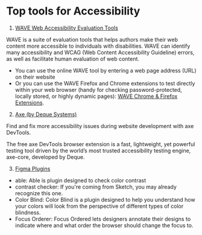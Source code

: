 # Top tools for Accessibility

1. [WAVE Web Accessibility Evaluation Tools](https://wave.webaim.org/)

WAVE is a suite of evaluation tools that helps authors make their web content more accessible to individuals with disabilities. WAVE can identify many accessibility and WCAG (Web Content Accessibility Guideline) errors, as well as facilitate human evaluation of web content.

- You can use the online WAVE tool by entering a web page address (URL) on their website
- Or you can use the WAVE Firefox and Chrome extensions to test directly within your web browser (handy for checking password-protected, locally stored, or highly dynamic pages): [WAVE Chrome & Firefox Extensions](https://wave.webaim.org/extension/).

2. [Axe (by Deque Systems)](https://chromewebstore.google.com/detail/axe-devtools-web-accessib/lhdoppojpmngadmnindnejefpokejbdd?hl=en-US)

Find and fix more accessibility issues during website development with axe DevTools.

The free axe DevTools browser extension is a fast, lightweight, yet powerful testing tool driven by the world’s most trusted accessibility testing engine, axe-core, developed by Deque.

3. [Figma Plugins](https://www.figma.com/blog/design-for-everyone-with-these-accessibility-focused-plugins/)

- able:
  Able is plugin designed to check color contrast
- contrast checker: If you're coming from Sketch, you may already recognize this one.
- Color Blind: Color Blind is a plugin designed to help you understand how your colors will look from the perspective of different types of color blindness.
- Focus Orderer: Focus Ordered lets designers annotate their designs to indicate where and what order the browser should change the focus to.
